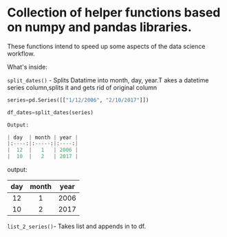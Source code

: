 # Collection of helper functions based on numpy and pandas libraries.

These functions intend to speed up some aspects of the data science workflow.

What's inside:

`split_dates()` - Splits Datatime into month, day, year.T
akes a datetime series column,splits it and gets rid of original column

```python
series=pd.Series([["1/12/2006", "2/10/2017"]])

df_dates=split_dates(series)

Output:

| day  | month | year |
|:----:|:-----:|:----:|
|  12  |   1   | 2006 |
|  10  |   2   | 2017 |

```
output:

| day  | month | year |
|:----:|:-----:|:----:|
|  12  |   1   | 2006 |
|  10  |   2   | 2017 |

`list_2_series()`- Takes list and appends in to df.

